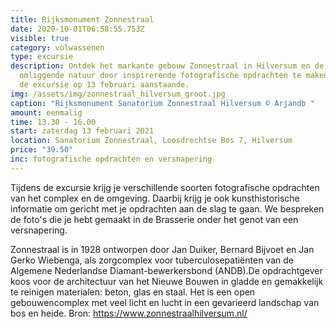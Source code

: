 ```yaml
---
title: Rijksmonument Zonnestraal
date: 2020-10-01T06:58:55.753Z
visible: true
category: volwassenen
type: excursie
description: Ontdek het markante gebouw Zonnestraal in Hilversum en de prachtige
  omliggende natuur door inspirerende fotografische opdrachten te maken tijdens
  de excursie op 13 februari aanstaande.
img: /assets/img/zonnestraal_hilversum_groot.jpg
caption: "Rijksmonument Sanatorium Zonnestraal Hilversum © Arjandb "
amount: eenmalig
time: 13.30 - 16.00
start: zaterdag 13 februari 2021
location: Sanatorium Zonnestraal, Loosdrechtse Bos 7, Hilversum
price: "39.50"
inc: fotografische opdrachten en versnapering
---
```

Tijdens de excursie krijg je verschillende soorten fotografische opdrachten van het complex en de omgeving. Daarbij krijg je ook kunsthistorische informatie om gericht met je opdrachten aan de slag te gaan. We bespreken de foto's die je hebt gemaakt in de Brasserie onder het genot van een versnapering. 

Zonnestraal is in 1928 ontworpen door Jan Duiker, Bernard Bijvoet en Jan Gerko Wiebenga, als zorgcomplex voor tuberculosepatiënten van de Algemene Nederlandse Diamant-bewerkersbond (ANDB).De opdrachtgever koos voor de architectuur van het Nieuwe Bouwen in gladde en gemakkelijk te reinigen materialen: beton, glas en staal.  Het is een open gebouwencomplex met veel licht en lucht in een gevarieerd landschap van bos en heide.  Bron: <https://www.zonnestraalhilversum.nl/>